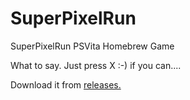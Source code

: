 # SuperPixelRun
SuperPixelRun PSVita Homebrew Game

What to say. Just press X :-) if you can....

Download it from [releases.](https://github.com/RetroGamer74/SuperPixelRun/releases)

